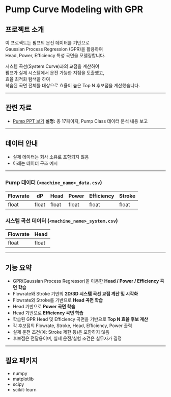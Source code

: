 # Pump Curve Modeling with GPR

## 프로젝트 소개
이 프로젝트는 펌프의 운전 데이터를 기반으로  
Gaussian Process Regression (GPR)을 활용하여  
Head, Power, Efficiency 특성 곡면을 모델링합니다.  

시스템 곡선(System Curve)과의 교점을 계산하여  
펌프가 실제 시스템에서 운전 가능한 지점을 도출했고,  
효율 최적화 탐색을 하여  
학습된 곡면 전체를 대상으로 효율이 높은 Top N 후보점을 계산했습니다.

---

## 관련 자료
- [Pump PPT 보기](docs/pump_PPT.pdf)
 **설명:** 총 17페이지, Pump Class 데이터 분석 내용 보고

---

## 데이터 안내
- 실제 데이터는 회사 소유로 포함되지 않음  
- 아래는 데이터 구조 예시

---

### Pump 데이터 (`<machine_name>_data.csv`)
| Flowrate | dP   | Head | Power | Efficiency | Stroke |
|----------|------|------|-------|------------|--------|
| float    | float| float| float | float      | float  |

### 시스템 곡선 데이터 (`<machine_name>_system.csv`)
| Flowrate | Head |
|----------|------|
| float    | float|

---

## 기능 요약
- GPR(Gaussian Process Regressor)을 이용한 **Head / Power / Efficiency 곡면 학습**  
- Flowrate와 Stroke 기반의 **2D/3D 시스템 곡선 교점 계산 및 시각화**  
- Flowrate와 Stroke를 기반으로 **Head 곡면 학습**  
- Head 기반으로 **Power 곡면 학습**  
- Head 기반으로 **Efficiency 곡면 학습**  
- 학습된 GPR Head 및 Efficiency 곡면을 기반으로 **Top N 효율 후보 계산**  
- 각 후보점의 Flowrate, Stroke, Head, Efficiency, Power 출력  
- 실제 운전 조건(예: Stroke 제한 등)은 포함하지 않음  
- 후보점은 전달용이며, 실제 운전/실험 조건은 실무자가 결정  

---

## 필요 패키지
- numpy
- matplotlib
- scipy
- scikit-learn
